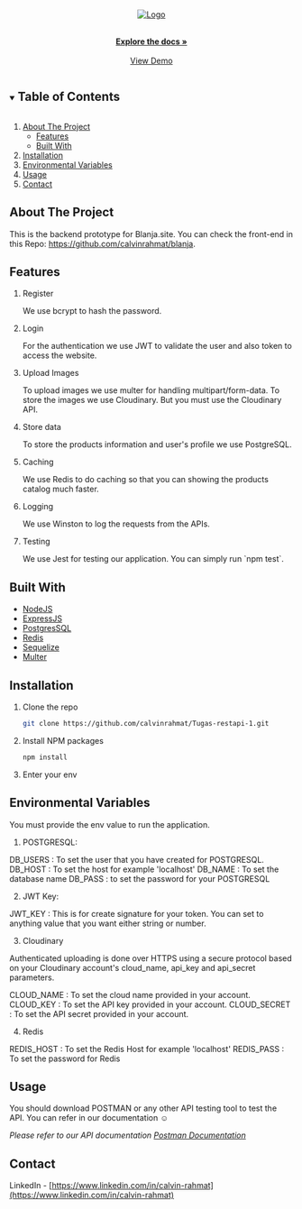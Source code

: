 <div id="top"></div>

<!-- PROJECT LOGO -->
<br />
<p align="center">
  <a href="https://github.com/calvinrahmat/blanja.git">
    <img src="https://res.cloudinary.com/calvin-cloud/image/upload/v1627004541/Front%20End/logo_blanja_jtyc2a.svg"  alt="Logo">
  </a>

  <p align="center">
    <br />
    <a href="https://github.com/calvinrahmat/blanja.git"><strong>Explore the docs »</strong></a>
    <br />
    <br />
    <a href="https://www.blanja.site/">View Demo</a>
  </p>
</p>

<!-- TABLE OF CONTENTS -->
<details open="open">
  <summary><h2 style="display: inline-block">Table of Contents</h2></summary>
  <ol>
    <li>
      <a href="#about-the-project">About The Project</a>
      <ul>
        <li><a href="#features">Features</a></li>
      </ul>
      <ul>
        <li><a href="#built-with">Built With</a></li>
      </ul>
    </li>
    <li><a href="#installation">Installation</a></li>
    <li><a href="#environment">Environmental Variables</a></li>
    <li><a href="#usage">Usage</a></li>
    <li><a href="#contact">Contact</a></>
  </ol>
</details>

<!-- ABOUT THE PROJECT -->

## About The Project

This is the backend prototype for Blanja.site. You can check the front-end in this Repo: https://github.com/calvinrahmat/blanja.

## Features

<ol>
<li>Register</li>
<p>We use bcrypt to hash the password.</p>
<li>Login</li>
<p>For the authentication we use JWT to validate the user and also token to access the website.</p>
<li>Upload Images</li>
<p>To upload images we use multer for handling multipart/form-data. To store the images we use Cloudinary. But you must use the Cloudinary API.</p>
<li>Store data</li>
<p>To store the products information and user's profile we use PostgreSQL.</p>
<li>Caching</li>
<p>We use Redis to do caching so that you can showing the products catalog much faster.</p>
<li>Logging</li>
<p>We use Winston to log the requests from the APIs.</p>
<li>Testing</li>
<p>We use Jest for testing our application. You can simply run `npm test`.</p>
</ol>

## Built With

- [NodeJS](https://nodejs.org/en/)
- [ExpressJS](https://expressjs.com/)
- [PostgresSQL](https://www.postgresql.org/)
- [Redis](https://redis.io/)
- [Sequelize](http://sequelize.org/)
- [Multer](https://github.com/expressjs/multer)

## Installation

1. Clone the repo
   ```sh
   git clone https://github.com/calvinrahmat/Tugas-restapi-1.git
   ```
2. Install NPM packages
   ```sh
   npm install
   ```
3. Enter your env

## Environmental Variables

You must provide the env value to run the application.

1. POSTGRESQL:

DB_USERS : To set the user that you have created for POSTGRESQL.
DB_HOST : To set the host for example 'localhost'
DB_NAME : To set the database name
DB_PASS : to set the password for your POSTGRESQL

2. JWT Key:

JWT_KEY : This is for create signature for your token. You can set to anything value that you want either string or number.

3. Cloudinary

Authenticated uploading is done over HTTPS using a secure protocol based on your Cloudinary account's cloud_name, api_key and api_secret parameters.

CLOUD_NAME : To set the cloud name provided in your account.
CLOUD_KEY : To set the API key provided in your account.
CLOUD_SECRET : To set the API secret provided in your account.

4. Redis

REDIS_HOST : To set the Redis Host for example 'localhost'
REDIS_PASS : To set the password for Redis

<!-- USAGE EXAMPLES -->

## Usage

You should download POSTMAN or any other API testing tool to test the API. You can refer in our documentation :relaxed:

_Please refer to our API documentation [Postman Documentation](https://documenter.getpostman.com/view/16482670/Tzm3nHTf)_

<!-- CONTACT -->

## Contact

LinkedIn - [https://www.linkedin.com/in/calvin-rahmat](https://www.linkedin.com/in/calvin-rahmat)
